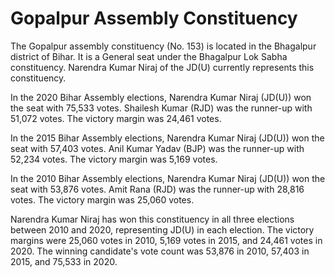 # Gopalpur Assembly Constituency

The Gopalpur assembly constituency (No. 153) is located in the Bhagalpur district of Bihar. It is a General seat under the Bhagalpur Lok Sabha constituency. Narendra Kumar Niraj of the JD(U) currently represents this constituency.

In the 2020 Bihar Assembly elections, Narendra Kumar Niraj (JD(U)) won the seat with 75,533 votes. Shailesh Kumar (RJD) was the runner-up with 51,072 votes. The victory margin was 24,461 votes.

In the 2015 Bihar Assembly elections, Narendra Kumar Niraj (JD(U)) won the seat with 57,403 votes. Anil Kumar Yadav (BJP) was the runner-up with 52,234 votes. The victory margin was 5,169 votes.

In the 2010 Bihar Assembly elections, Narendra Kumar Niraj (JD(U)) won the seat with 53,876 votes. Amit Rana (RJD) was the runner-up with 28,816 votes. The victory margin was 25,060 votes.

Narendra Kumar Niraj has won this constituency in all three elections between 2010 and 2020, representing JD(U) in each election. The victory margins were 25,060 votes in 2010, 5,169 votes in 2015, and 24,461 votes in 2020. The winning candidate's vote count was 53,876 in 2010, 57,403 in 2015, and 75,533 in 2020.
